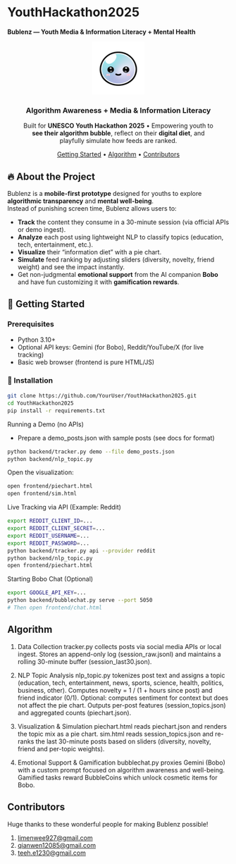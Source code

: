 # YouthHackathon2025

**Bublenz — Youth Media & Information Literacy + Mental Health**

<div align="center"> <img src="assets/bobo.png" alt="Bublenz Logo" width="120" /> <h3>Algorithm Awareness + Media & Information Literacy</h3> <p> Built for <b>UNESCO Youth Hackathon 2025</b> • Empowering youth to <br/> <b>see their algorithm bubble</b>, reflect on their <b>digital diet</b>, and <br/> playfully simulate how feeds are ranked. </p> <a href="#getting-started">Getting Started</a> • <a href="#algorithm">Algorithm</a> • <a href="#contributors">Contributors</a> </div>

## 🔥 About the Project

Bublenz is a **mobile-first prototype** designed for youths to explore **algorithmic transparency** and **mental well-being**.  
Instead of punishing screen time, Bublenz allows users to:
- **Track** the content they consume in a 30-minute session (via official APIs or demo ingest).
- **Analyze** each post using lightweight NLP to classify topics (education, tech, entertainment, etc.).
- **Visualize** their “information diet” with a pie chart.
- **Simulate** feed ranking by adjusting sliders (diversity, novelty, friend weight) and see the impact instantly.
- Get non-judgmental **emotional support** from the AI companion **Bobo** and have fun customizing it with **gamification rewards**.


## 🚀 Getting Started

### Prerequisites
- Python 3.10+
- Optional API keys: Gemini (for Bobo), Reddit/YouTube/X (for live tracking)
- Basic web browser (frontend is pure HTML/JS)

### 🧰 Installation
```bash
git clone https://github.com/YourUser/YouthHackathon2025.git
cd YouthHackathon2025
pip install -r requirements.txt
```
Running a Demo (no APIs)
 - Prepare a demo_posts.json with sample posts (see docs for format)
```bash
python backend/tracker.py demo --file demo_posts.json
python backend/nlp_topic.py
```

Open the visualization:
```bash
open frontend/piechart.html
open frontend/sim.html
```
Live Tracking via API (Example: Reddit)
```bash
export REDDIT_CLIENT_ID=...
export REDDIT_CLIENT_SECRET=...
export REDDIT_USERNAME=...
export REDDIT_PASSWORD=...
python backend/tracker.py api --provider reddit
python backend/nlp_topic.py
open frontend/piechart.html
```
Starting Bobo Chat (Optional)
```bash
export GOOGLE_API_KEY=...
python backend/bubblechat.py serve --port 5050
# Then open frontend/chat.html
```

## Algorithm

1. Data Collection
tracker.py collects posts via social media APIs or local ingest.
Stores an append-only log (session_raw.jsonl) and maintains a rolling 30-minute buffer (session_last30.json).

2. NLP Topic Analysis
nlp_topic.py tokenizes post text and assigns a topic (education, tech, entertainment, news, sports, science, health, politics, business, other).
Computes novelty = 1 / (1 + hours since post) and friend indicator (0/1).
Optional: computes sentiment for context but does not affect the pie chart.
Outputs per-post features (session_topics.json) and aggregated counts (piechart.json).

3. Visualization & Simulation
piechart.html reads piechart.json and renders the topic mix as a pie chart.
sim.html reads session_topics.json and re-ranks the last 30-minute posts based on sliders (diversity, novelty, friend and per-topic weights).

4. Emotional Support & Gamification
bubblechat.py proxies Gemini (Bobo) with a custom prompt focused on algorithm awareness and well-being.
Gamified tasks reward BubbleCoins which unlock cosmetic items for Bobo.

## Contributors
Huge thanks to these wonderful people for making Bublenz possible!

1. limenwee927@gmail.com
2. qianwen12085@gmail.com
3. teeh.e1230@gmail.com
